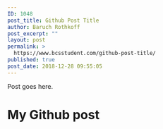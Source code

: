 ```yaml
---
ID: 1048
post_title: Github Post Title
author: Baruch Rothkoff
post_excerpt: ""
layout: post
permalink: >
  https://www.bcsstudent.com/github-post-title/
published: true
post_date: 2018-12-28 09:55:05
---
```

Post goes here.

# My Github post